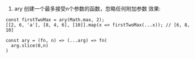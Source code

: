 1. ary
创建一个最多接受n个参数的函数，忽略任何附加参数
效果:

```
const firstTwoMax = ary(Math.max, 2);
[[2, 6, 'a'], [8, 4, 6], [10]].map(x => firstTwoMax(...x)); // [6, 8, 10]
```

```
const ary = (fn, n) => (...arg) => fn(
  arg.slice(0,n)
)
```